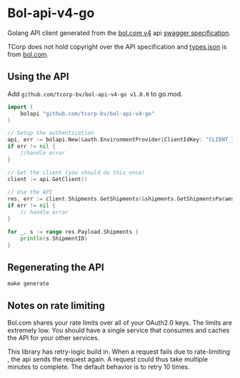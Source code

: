 # Bol-api-v4-go
Golang API client generated from the [bol.com v4](https://developers.bol.com/beta-program-retailer-api/) api [swagger specification](https://api.bol.com/retailer/public/apispec/v4).

TCorp does not hold copyright over the API specification and [types.json](types.json) is from [bol.com](https://api.bol.com/retailer/public/apispec/v3).

## Using the API
Add `github.com/tcorp-bv/bol-api-v4-go v1.0.0` to go.mod.

```go
import (
    bolapi "github.com/tcorp-bv/bol-api-v4-go"
)

// Setup the authentication
api, err := bolapi.New(&auth.EnvironmentProvider{ClientIdKey: "CLIENT_ID", ClientSecretKey: "CLIENT_SECRET"})
if err != nil {
	//handle error
}

// Get the client (you should do this once)
client := api.GetClient()
	
// Use the API
res, err := client.Shipments.GetShipments(&shipments.GetShipmentsParams{Context:context.Background()})
if err != nil {
	// handle error
}

for _, s := range res.Payload.Shipments {
	println(s.ShipmentID)
}
```


## Regenerating the API
```shell script
make generate
```

## Notes on rate limiting
Bol.com shares your rate limits over all of your OAuth2.0 keys. The limits are extremely low. You should have a single service that consumes and caches the API for your other services.

This library has retry-logic build in. When a request fails due to rate-limiting , the api sends the request again. A request could thus take multiple minutes to complete. The default behavior is to retry 10 times.

